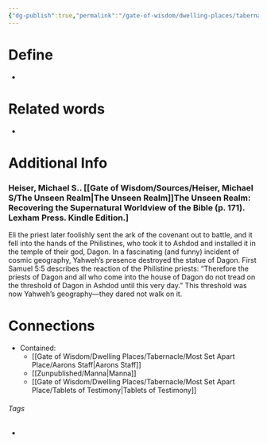 ```yaml
---
{"dg-publish":true,"permalink":"/gate-of-wisdom/dwelling-places/tabernacle/most-set-apart-place/ark-of-the-testimony/","tags":["#GateWisdom","#Tabernacle","#MostSetApartPlace","#A","#C","#T"]}
---
```


# Define
- 

# Related words
- 

# Additional Info

### Heiser, Michael S.. [[Gate of Wisdom/Sources/Heiser, Michael S/The Unseen Realm\|The Unseen Realm]]The Unseen Realm: Recovering the Supernatural Worldview of the Bible (p. 171). Lexham Press. Kindle Edition.] 

Eli the priest later foolishly sent the ark of the covenant out to battle, and it fell into the hands of the Philistines, who took it to Ashdod and installed it in the temple of their god, Dagon. In a fascinating (and funny) incident of cosmic geography, Yahweh’s presence destroyed the statue of Dagon. First Samuel 5:5 describes the reaction of the Philistine priests: “Therefore the priests of Dagon and all who come into the house of Dagon do not tread on the threshold of Dagon in Ashdod until this very day.” This threshold was now Yahweh’s geography—they dared not walk on it.


# Connections
- Contained:
	- [[Gate of Wisdom/Dwelling Places/Tabernacle/Most Set Apart Place/Aarons Staff\|Aarons Staff]]
	- [[Zunpublished/Manna\|Manna]]
	- [[Gate of Wisdom/Dwelling Places/Tabernacle/Most Set Apart Place/Tablets of Testimony\|Tablets of Testimony]]

###### Tags
- 
